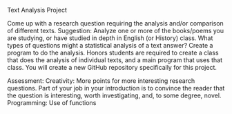 Text Analysis Project

Come up with a research question requiring the analysis and/or comparison of different texts. Suggestion: Analyze one or more of the books/poems you are studying, or have studied in depth in English (or History) class.
What types of questions might a statistical analysis of a text answer?
Create a program to do the analysis. Honors students are required to create a class that does the analysis of individual texts, and a main program that uses that class.
You will create a new GitHub repository specifically for this project.

Assessment:
Creativity: More points for more interesting research questions. Part of your job in your introduction is to convince the reader that the question is interesting, worth investigating, and, to some degree, novel.
Programming: 
Use of functions
